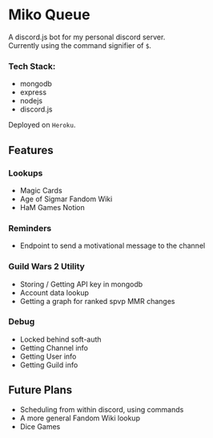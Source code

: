 # Miko Queue
A discord.js bot for my personal discord server. <br>
Currently using the command signifier of `$`.

### Tech Stack:

 - mongodb
 - express
 - nodejs
 - discord.js
 
 Deployed on `Heroku`.

## Features
### Lookups

- Magic Cards
- Age of Sigmar Fandom Wiki
- HaM Games Notion

### Reminders

- Endpoint to send a motivational message to the channel

### Guild Wars 2 Utility

- Storing / Getting API key in mongodb
- Account data lookup
- Getting a graph for ranked spvp MMR changes

### Debug

- Locked behind soft-auth
- Getting Channel info
- Getting User info
- Getting Guild info

## Future Plans

- Scheduling from within discord, using commands
- A more general Fandom Wiki lookup
- Dice Games
